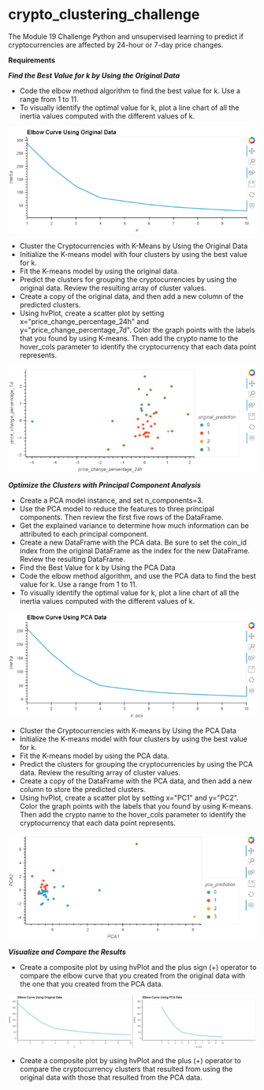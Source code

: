 # crypto_clustering_challenge
The Module 19 Challenge Python and unsupervised learning to predict if cryptocurrencies are affected by 24-hour or 7-day price changes.

**Requirements**<br>

***Find the Best Value for k by Using the Original Data***
- Code the elbow method algorithm to find the best value for k. Use a range from 1 to 11.
- To visually identify the optimal value for k, plot a line chart of all the inertia values computed with the different values of k. <br>

![image](https://github.com/RachaelCaldwell/crypto_clustering/blob/main/Resources/elbow_original.png?raw=true)
- Cluster the Cryptocurrencies with K-Means by Using the Original Data
- Initialize the K-means model with four clusters by using the best value for k.
- Fit the K-means model by using the original data.
- Predict the clusters for grouping the cryptocurrencies by using the original data. Review the resulting array of cluster values.
- Create a copy of the original data, and then add a new column of the predicted clusters.
- Using hvPlot, create a scatter plot by setting x="price_change_percentage_24h" and y="price_change_percentage_7d". Color the graph points with the labels that you found by using K-means. Then add the crypto name to the hover_cols parameter to identify the cryptocurrency that each data point represents. <br>

![image](https://github.com/RachaelCaldwell/crypto_clustering/blob/main/Resources/scatter_original.png?raw=true)

***Optimize the Clusters with Principal Component Analysis***
- Create a PCA model instance, and set n_components=3.
- Use the PCA model to reduce the features to three principal components. Then review the first five rows of the DataFrame.
- Get the explained variance to determine how much information can be attributed to each principal component.
- Create a new DataFrame with the PCA data. Be sure to set the coin_id index from the original DataFrame as the index for the new DataFrame. Review the resulting DataFrame.
- Find the Best Value for k by Using the PCA Data
- Code the elbow method algorithm, and use the PCA data to find the best value for k. Use a range from 1 to 11.
- To visually identify the optimal value for k, plot a line chart of all the inertia values computed with the different values of k.<br>

![image](https://github.com/RachaelCaldwell/crypto_clustering/blob/main/Resources/elbow_pca.png?raw=true)
- Cluster the Cryptocurrencies with K-means by Using the PCA Data
- Initialize the K-means model with four clusters by using the best value for k.
- Fit the K-means model by using the PCA data.
- Predict the clusters for grouping the cryptocurrencies by using the PCA data. Review the resulting array of cluster values.
- Create a copy of the DataFrame with the PCA data, and then add a new column to store the predicted clusters.
- Using hvPlot, create a scatter plot by setting x="PC1" and y="PC2". Color the graph points with the labels that you found by using K-means. Then add the crypto name to the hover_cols parameter to identify the cryptocurrency that each data point represents.<br>

![image](https://github.com/RachaelCaldwell/crypto_clustering/blob/main/Resources/scatter_pca.png?raw=true)

***Visualize and Compare the Results***
- Create a composite plot by using hvPlot and the plus sign (+) operator to compare the elbow curve that you created from the original data with the one that you created from the PCA data.<br>

![image](https://github.com/RachaelCaldwell/crypto_clustering/blob/main/Resources/elbow_composite.png?raw=true)
- Create a composite plot by using hvPlot and the plus (+) operator to compare the cryptocurrency clusters that resulted from using the original data with those that resulted from the PCA data. 
